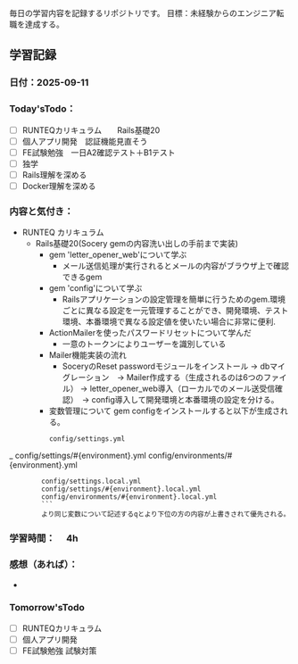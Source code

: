 毎日の学習内容を記録するリポジトリです。
目標：未経験からのエンジニア転職を達成する。

## 学習記録
### 日付：2025-09-11
### Today'sTodo：
- [ ] RUNTEQカリキュラム　　Rails基礎20
- [ ] 個人アプリ開発　認証機能見直そう
- [ ] FE試験勉強　一日A2確認テスト＋B1テスト
- [ ] 独学
- [ ] Rails理解を深める
- [ ] Docker理解を深める　
### 内容と気付き：
- RUNTEQ カリキュラム　
    - Rails基礎20(Socery gemの内容洗い出しの手前まで実装)
        - gem 'letter_opener_web'について学ぶ
            - メール送信処理が実行されるとメールの内容がブラウザ上で確認できるgem
        - gem 'config'について学ぶ
            - Railsアプリケーションの設定管理を簡単に行うためのgem.環境ごとに異なる設定を一元管理することができ、開発環境、テスト環境、本番環境で異なる設定値を使いたい場合に非常に便利.
        - ActionMailerを使ったパスワードリセットについて学んだ
            - 一意のトークンによりユーザーを識別している
        - Mailer機能実装の流れ
            - SoceryのReset passwordモジュールをインストール -> dbマイグレーション　-> Mailer作成する（生成されるのは6つのファイル） -> letter_opener_web導入（ローカルでのメール送受信確認）　-> config導入して開発環境と本番環境の設定を分ける。
        - 変数管理について
            gem configをインストールすると以下が生成される。  
            ```
            config/settings.yml
_            config/settings/#{environment}.yml
            config/environments/#{environment}.yml

            config/settings.local.yml
            config/settings/#{environment}.local.yml
            config/environments/#{environment}.local.yml
            ```
            より同じ変数について記述するqとより下位の方の内容が上書きされて優先される。
        

### 学習時間：　  4h
### 感想（あれば）：
- 
### Tomorrow'sTodo
- [ ] RUNTEQカリキュラム
- [ ] 個人アプリ開発
- [ ] FE試験勉強 試験対策
